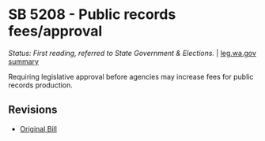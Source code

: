 # SB 5208 - Public records fees/approval
*Status: First reading, referred to State Government & Elections.* | [leg.wa.gov summary](https://app.leg.wa.gov/billsummary?BillNumber=5208&Year=2021)

Requiring legislative approval before agencies may increase fees for public records production.

## Revisions
* [Original Bill](1/)